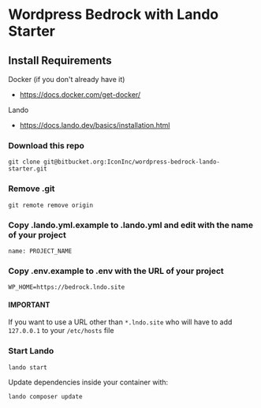 # Wordpress Bedrock with Lando Starter

## Install Requirements
Docker (if you don't already have it)
* https://docs.docker.com/get-docker/

Lando
* https://docs.lando.dev/basics/installation.html


### Download this repo

```
git clone git@bitbucket.org:IconInc/wordpress-bedrock-lando-starter.git
```

### Remove .git 

```
git remote remove origin
```

### Copy .lando.yml.example to .lando.yml and edit  with the name of your project
```
name: PROJECT_NAME
```

### Copy .env.example to .env with the URL of your project
```
WP_HOME=https://bedrock.lndo.site
```

#### IMPORTANT
If you want to use a URL other than ``*.lndo.site`` who will have to add ``127.0.0.1`` to your ``/etc/hosts`` file

### Start Lando
```
lando start
```

Update dependencies inside your container with:
```
lando composer update
```
